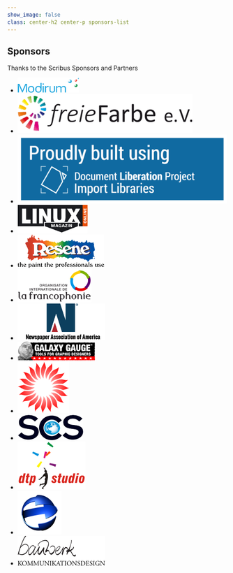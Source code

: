 ```yaml
---
show_image: false
class: center-h2 center-p sponsors-list
---
```

## Sponsors

Thanks to the Scribus Sponsors and Partners

- [![modirum](modirum-logo.png)](http://www.modirum.com/)
- [![freiefarbe](freiefarbe-logo.png)](http://freecolour.org/)
- [![dlp](dlp-logo.png)](ihttp://www.documentliberation.org/)
- [![lm](lm-logo.png)](http://www.resene.co.nz/)
- [![resene](resene-logo.png)](http://www.resene.co.nz/)
- [![oif](oif-logo.png)](http://www.francophonie.org/)
- [![naa](naa-logo.png)](http://www.naa.org/)
- [![galaxy](galaxy-logo.png)](http://www.galaxygauge.com/)
- [![vp](vp-logo.png)](http://www.vectorportal.com/)
- [![scs](scs-logo.png)](http://www.newspapersystems.com/)
- [![dtp](dtp-studio-logo.png)](http://www.dtpstudio.de/english/)
- [![ecomstation](ecomstation-logo.png)](http://www.serenity-systems.com/)
- [![bauwerk](bauwerk.png)](http://bauwerk-design.de/)
